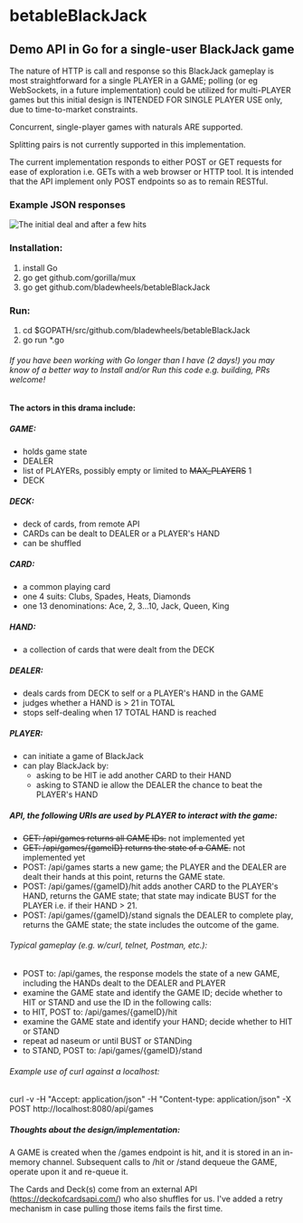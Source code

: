 # betableBlackJack

## Demo API in Go for a single-user BlackJack game

The nature of HTTP is call and response so this BlackJack gameplay is most straightforward for a single PLAYER in a GAME; polling (or eg WebSockets, in a future implementation) could be utilized for multi-PLAYER games but this initial design is INTENDED FOR SINGLE PLAYER USE only, due to time-to-market constraints.

Concurrent, single-player games with naturals ARE supported.

Splitting pairs is not currently supported in this implementation.

The current implementation responds to either POST or GET requests for ease of exploration i.e. GETs with a web browser or HTTP tool. It is intended that the API implement only POST endpoints so as to remain RESTful.

### Example JSON responses

![The initial deal and after a few hits](/../screenshots/betableBlackJackDemo.drawAndHit.png?raw=true "Start of a game and after a few hits")

### Installation:
1. install Go
2. go get github.com/gorilla/mux
3. go get github.com/bladewheels/betableBlackJack

### Run:
1. cd $GOPATH/src/github.com/bladewheels/betableBlackJack
2. go run *.go

###### If you have been working with Go longer than I have (2 days!) you may know of a better way to Install and/or Run this code e.g. building, PRs welcome!

#### The actors in this drama include:

##### GAME:
- holds game state
- DEALER
- list of PLAYERs, possibly empty or limited to ~~MAX_PLAYERS~~ 1
- DECK

##### DECK:
- deck of cards, from remote API
- CARDs can be dealt to DEALER or a PLAYER's HAND
- can be shuffled

##### CARD:
- a common playing card
- one 4 suits: Clubs, Spades, Heats, Diamonds
- one 13 denominations: Ace, 2, 3...10, Jack, Queen, King

##### HAND:
- a collection of cards that were dealt from the DECK

##### DEALER:
- deals cards from DECK to self or a PLAYER's HAND in the GAME
- judges whether a HAND is > 21 in TOTAL
- stops self-dealing when 17 TOTAL HAND is reached

##### PLAYER:
- can initiate a game of BlackJack
- can play BlackJack by:
  - asking to be HIT ie add another CARD to their HAND
  - asking to STAND ie allow the DEALER the chance to beat the PLAYER's HAND

##### API, the following URIs are used by PLAYER to interact with the game:
- ~~GET: /api/games returns all GAME IDs.~~ not implemented yet
- ~~GET: /api/games/{gameID} returns the state of a GAME.~~ not implemented yet
- POST: /api/games starts a new game; the PLAYER and the DEALER are dealt their hands at this point, returns the GAME state.
- POST: /api/games/{gameID}/hit adds another CARD to the PLAYER's HAND, returns the GAME state; that state may indicate BUST for the PLAYER i.e. if their HAND > 21.
- POST: /api/games/{gameID}/stand signals the DEALER to complete play, returns the GAME state; the state includes the outcome of the game.

###### Typical gameplay (e.g. w/curl, telnet, Postman, etc.):

- POST to: /api/games, the response models the state of a new GAME, including the HANDs dealt to the DEALER and PLAYER
 - examine the GAME state and identify the GAME ID; decide whether to HIT or STAND and use the ID in the following calls:
- to HIT, POST to: /api/games/{gameID}/hit
 - examine the GAME state and identify your HAND; decide whether to HIT or STAND
 - repeat ad naseum or until BUST or STANDing
- to STAND, POST to: /api/games/{gameID}/stand

###### Example use of curl against a localhost:
curl -v -H "Accept: application/json" -H "Content-type: application/json" -X POST http://localhost:8080/api/games

##### Thoughts about the design/implementation:

A GAME is created when the /games endpoint is hit, and it is stored in an in-memory channel. Subsequent calls to /hit or /stand dequeue the GAME, operate upon it and re-queue it.

The Cards and Deck(s) come from an external API (https://deckofcardsapi.com/) who also shuffles for us. I've added a retry mechanism in case pulling those items fails the first time.
